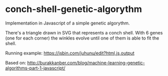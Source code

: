 # conch-shell-genetic-algorythm
Implementation in Javascript of a simple genetic algorythm.

There's a triangle drawn in SVG that represents a conch shell. With 6 genes (one for each corner) the winkles evolve until one of them is able to fit the shell.

Running example: https://jsbin.com/juhunu/edit?html,js,output

Based on: http://burakkanber.com/blog/machine-learning-genetic-algorithms-part-1-javascript/
